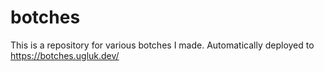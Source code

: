 # botches

This is a repository for various botches I made. Automatically deployed to https://botches.ugluk.dev/

